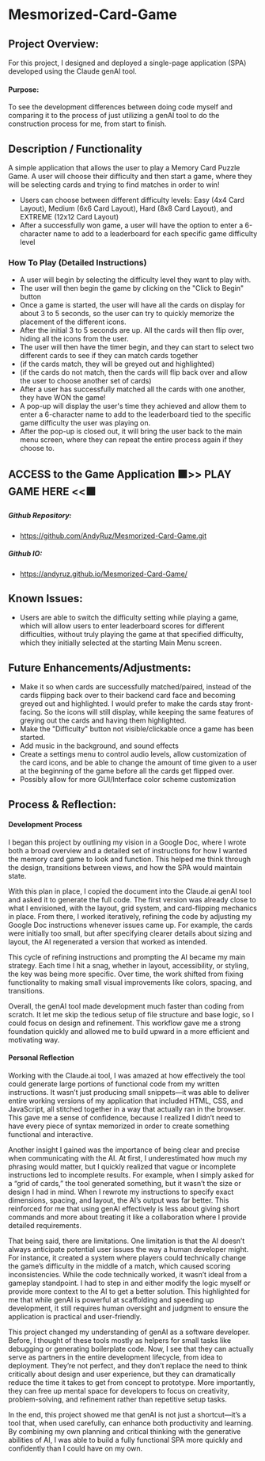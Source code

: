 # Mesmorized-Card-Game
## Project Overview:
For this project, I designed and deployed a single-page application (SPA) developed using the Claude genAI tool.
#### Purpose:
To see the development differences between doing code myself and comparing it to the process of just utilizing a genAI tool to do the construction process for me, from start to finish.

## Description / Functionality
A simple application that allows the user to play a Memory Card Puzzle Game. A user will choose their difficulty and then start a game, where they will be selecting cards and trying to find matches in order to win!
- Users can choose between different difficulty levels: Easy (4x4 Card Layout), Medium (6x6 Card Layout), Hard (8x8 Card Layout), and EXTREME (12x12 Card Layout)
- After a successfully won game, a user will have the option to enter a 6-character name to add to a leaderboard for each specific game difficulty level

### How To Play (Detailed Instructions)
- A user will begin by selecting the difficulty level they want to play with.
- The user will then begin the game by clicking on the "Click to Begin" button
- Once a game is started, the user will have all the cards on display for about 3 to 5 seconds, so the user can try to quickly memorize the placement of the different icons.
- After the initial 3 to 5 seconds are up. All the cards will then flip over, hiding all the icons from the user.
- The user will then have the timer begin, and they can start to select two different cards to see if they can match cards together
- (if the cards match, they will be greyed out and highlighted)
- (if the cards do not match, then the cards will flip back over and allow the user to choose another set of cards)
- After a user has successfully matched all the cards with one another, they have WON the game!
- A pop-up will display the user's time they achieved and allow them to enter a 6-character name to add to the leaderboard tied to the specific game difficulty the user was playing on.
- After the pop-up is closed out, it will bring the user back to the main menu screen, where they can repeat the entire process again if they choose to.

## ACCESS to the Game Application 🟩>> PLAY GAME HERE <<🟩
##### Github Repository:
- https://github.com/AndyRuz/Mesmorized-Card-Game.git
##### Github IO:
- https://andyruz.github.io/Mesmorized-Card-Game/

## Known Issues:
- Users are able to switch the difficulty setting while playing a game, which will allow users to enter leaderboard scores for different difficulties, without truly playing the game at that specified difficulty, which they initially selected at the starting Main Menu screen.

## Future Enhancements/Adjustments:
- Make it so when cards are successfully matched/paired, instead of the cards flipping back over to their backend card face and becoming greyed out and highlighted. I would prefer to make the cards stay front-facing. So the icons will still display, while keeping the same features of greying out the cards and having them highlighted.
- Make the "Difficulty" button not visible/clickable once a game has been started.
- Add music in the background, and sound effects
- Create a settings menu to control audio levels, allow customization of the card icons, and be able to change the amount of time given to a user at the beginning of the game before all the cards get flipped over.
- Possibly allow for more GUI/Interface color scheme customization

## Process & Reflection:
#### Development Process

I began this project by outlining my vision in a Google Doc, where I wrote both a broad overview and a detailed set of instructions for how I wanted the memory card game to look and function. This helped me think through the design, transitions between views, and how the SPA would maintain state.

With this plan in place, I copied the document into the Claude.ai genAI tool and asked it to generate the full code. The first version was already close to what I envisioned, with the layout, grid system, and card-flipping mechanics in place. From there, I worked iteratively, refining the code by adjusting my Google Doc instructions whenever issues came up. For example, the cards were initially too small, but after specifying clearer details about sizing and layout, the AI regenerated a version that worked as intended.

This cycle of refining instructions and prompting the AI became my main strategy. Each time I hit a snag, whether in layout, accessibility, or styling, the key was being more specific. Over time, the work shifted from fixing functionality to making small visual improvements like colors, spacing, and transitions.

Overall, the genAI tool made development much faster than coding from scratch. It let me skip the tedious setup of file structure and base logic, so I could focus on design and refinement. This workflow gave me a strong foundation quickly and allowed me to build upward in a more efficient and motivating way.

#### Personal Reflection

Working with the Claude.ai tool, I was amazed at how effectively the tool could generate large portions of functional code from my written instructions. It wasn’t just producing small snippets—it was able to deliver entire working versions of my application that included HTML, CSS, and JavaScript, all stitched together in a way that actually ran in the browser. This gave me a sense of confidence, because I realized I didn’t need to have every piece of syntax memorized in order to create something functional and interactive.

Another insight I gained was the importance of being clear and precise when communicating with the AI. At first, I underestimated how much my phrasing would matter, but I quickly realized that vague or incomplete instructions led to incomplete results. For example, when I simply asked for a “grid of cards,” the tool generated something, but it wasn’t the size or design I had in mind. When I rewrote my instructions to specify exact dimensions, spacing, and layout, the AI’s output was far better. This reinforced for me that using genAI effectively is less about giving short commands and more about treating it like a collaboration where I provide detailed requirements.

That being said, there are limitations. One limitation is that the AI doesn’t always anticipate potential user issues the way a human developer might. For instance, it created a system where players could technically change the game’s difficulty in the middle of a match, which caused scoring inconsistencies. While the code technically worked, it wasn’t ideal from a gameplay standpoint. I had to step in and either modify the logic myself or provide more context to the AI to get a better solution. This highlighted for me that while genAI is powerful at scaffolding and speeding up development, it still requires human oversight and judgment to ensure the application is practical and user-friendly.

This project changed my understanding of genAI as a software developer. Before, I thought of these tools mostly as helpers for small tasks like debugging or generating boilerplate code. Now, I see that they can actually serve as partners in the entire development lifecycle, from idea to deployment. They’re not perfect, and they don’t replace the need to think critically about design and user experience, but they can dramatically reduce the time it takes to get from concept to prototype. More importantly, they can free up mental space for developers to focus on creativity, problem-solving, and refinement rather than repetitive setup tasks.

In the end, this project showed me that genAI is not just a shortcut—it’s a tool that, when used carefully, can enhance both productivity and learning. By combining my own planning and critical thinking with the generative abilities of AI, I was able to build a fully functional SPA more quickly and confidently than I could have on my own.
